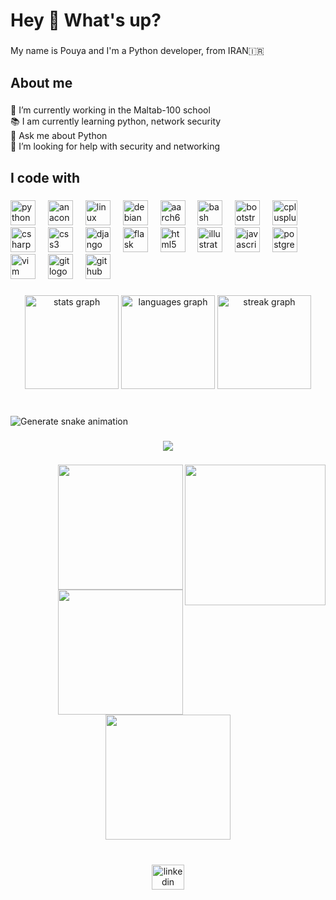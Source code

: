 <h1 align="left">Hey 👋 What's up?</h1>

###

<p align="left">My name is Pouya and I'm a Python developer, from IRAN🇮🇷</p>

###

<h2 align="left">About me</h2>

###

<p align="left">🔭 I’m currently working in the Maltab-100 school<br>📚 I am currently learning python, network security<br>💬 Ask me about Python<br>🤝 I’m looking for help with security and networking</p>

###

<h2 align="left">I code with</h2>

###

<div align="left">
  <img src="https://cdn.jsdelivr.net/gh/devicons/devicon/icons/python/python-original.svg" height="40" alt="python logo"  />
  <img width="12" />
  <img src="https://cdn.jsdelivr.net/gh/devicons/devicon/icons/anaconda/anaconda-original.svg" height="40" alt="anaconda logo"  />
  <img width="12" />
  <img src="https://cdn.jsdelivr.net/gh/devicons/devicon/icons/linux/linux-original.svg" height="40" alt="linux logo"  />
  <img width="12" />
  <img src="https://cdn.jsdelivr.net/gh/devicons/devicon/icons/debian/debian-original.svg" height="40" alt="debian logo"  />
  <img width="12" />
  <img src="https://cdn.jsdelivr.net/gh/devicons/devicon/icons/aarch64/aarch64-original.svg" height="40" alt="aarch64 logo"  />
  <img width="12" />
  <img src="https://cdn.jsdelivr.net/gh/devicons/devicon/icons/bash/bash-original.svg" height="40" alt="bash logo"  />
  <img width="12" />
  <img src="https://cdn.jsdelivr.net/gh/devicons/devicon/icons/bootstrap/bootstrap-original.svg" height="40" alt="bootstrap logo"  />
  <img width="12" />
  <img src="https://cdn.jsdelivr.net/gh/devicons/devicon/icons/cplusplus/cplusplus-original.svg" height="40" alt="cplusplus logo"  />
  <img width="12" />
  <img src="https://cdn.jsdelivr.net/gh/devicons/devicon/icons/csharp/csharp-original.svg" height="40" alt="csharp logo"  />
  <img width="12" />
  <img src="https://cdn.jsdelivr.net/gh/devicons/devicon/icons/css3/css3-original.svg" height="40" alt="css3 logo"  />
  <img width="12" />
  <img src="https://cdn.jsdelivr.net/gh/devicons/devicon/icons/django/django-plain.svg" height="40" alt="django logo"  />
  <img width="12" />
  <img src="https://cdn.jsdelivr.net/gh/devicons/devicon/icons/flask/flask-original.svg" height="40" alt="flask logo"  />
  <img width="12" />
  <img src="https://cdn.jsdelivr.net/gh/devicons/devicon/icons/html5/html5-original.svg" height="40" alt="html5 logo"  />
  <img width="12" />
  <img src="https://cdn.jsdelivr.net/gh/devicons/devicon/icons/illustrator/illustrator-plain.svg" height="40" alt="illustrator logo"  />
  <img width="12" />
  <img src="https://cdn.jsdelivr.net/gh/devicons/devicon/icons/javascript/javascript-original.svg" height="40" alt="javascript logo"  />
  <img width="12" />
  <img src="https://cdn.jsdelivr.net/gh/devicons/devicon/icons/postgresql/postgresql-original.svg" height="40" alt="postgresql logo"  />
  <img width="12" />
  <img src="https://cdn.jsdelivr.net/gh/devicons/devicon/icons/vim/vim-original.svg" height="40" alt="vim logo"  />
  <img width="12" />
  <img src="https://cdn.jsdelivr.net/gh/devicons/devicon/icons/git/git-original.svg" height="40" alt="git logo"  />
  <img width="12" />
  <img src="https://cdn.jsdelivr.net/gh/devicons/devicon/icons/github/github-original.svg" height="40" alt="github logo"  />
</div>

###

<div align="center">
  <img src="https://github-readme-stats.vercel.app/api?username=pouyaFallahi&hide_title=false&hide_rank=false&show_icons=true&include_all_commits=true&count_private=true&disable_animations=false&theme=merko&locale=en&hide_border=false&order=1" height="150" alt="stats graph"  />
  <img src="https://github-readme-stats.vercel.app/api/top-langs?username=pouyaFallahi&locale=en&hide_title=false&layout=compact&card_width=320&langs_count=12&theme=dark&hide_border=true&order=2" height="150" alt="languages graph"  />
  <img src="https://streak-stats.demolab.com?user=pouyaFallahi&locale=en&mode=daily&theme=rose_pine&hide_border=true&border_radius=5&order=3" height="150" alt="streak graph"  />
</div>

###

<br clear="both">

<img src="https://raw.githubusercontent.com/pouyaFallahi/pouyaFallahi/output/snake.svg" alt="Generate snake animation" />


###

<div align="center">
  <img src="https://profile-counter.glitch.me/pouyaFallahi/count.svg?"  />
</div>

###

<img align="right" height="225" src="https://media4.giphy.com/media/vzJGtYzvCs4mNf4zFa/giphy.gif?cid=ecf05e47lazba6qhe9l6288iknkn4tb7prr7ootw8ejxdbu4&ep=v1_gifs_search&rid=giphy.gif&ct=g"  />

###

<img align="right" height="200" src="https://media3.giphy.com/media/V4NSR1NG2p0KeJJyr5/giphy.gif?cid=ecf05e47dm73b575a4m5er19v5y78vnmxbmjorhocexxcnu7&ep=v1_gifs_search&rid=giphy.gif&ct=g"  />

###

<img align="right" height="200" src="https://media0.giphy.com/media/26tn33aiTi1jkl6H6/giphy.gif?cid=ecf05e47i3dztzizwe17355l4v9qdkgqfiak0qi52ntct2no&ep=v1_gifs_search&rid=giphy.gif&ct=g"  />

###

<div align="center">
  <img height="200" src="https://media3.giphy.com/media/qgQUggAC3Pfv687qPC/giphy.gif?cid=ecf05e47i3dztzizwe17355l4v9qdkgqfiak0qi52ntct2no&ep=v1_gifs_search&rid=giphy.gif&ct=g"  />
</div>

###

<br clear="both">

<div align="center">
  <a href="https://www.linkedin.com/in/pouya-fallahi-8a3250156/" target="_blank">
    <img src="https://raw.githubusercontent.com/maurodesouza/profile-readme-generator/master/src/assets/icons/social/linkedin/default.svg" width="52" height="40" alt="linkedin logo"  />
  </a>
</div>

###
